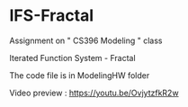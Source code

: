 # IFS-Fractal
Assignment on " CS396 Modeling " class

Iterated Function System - Fractal

The code file is in ModelingHW folder

Video preview : https://youtu.be/OvjytzfkR2w
